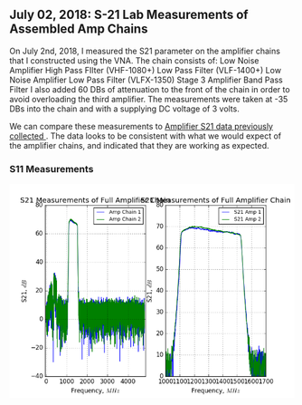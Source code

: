 ## July 02, 2018: S-21 Lab Measurements of Assembled Amp Chains

On July 2nd, 2018, I measured the S21  parameter on the amplifier chains that I
constructed using the VNA. The chain consists of:
 Low Noise Amplifier
 High Pass FIlter (VHF-1080+)
 Low Pass Filter (VLF-1400+)
 Low Noise Amplifier
 Low Pass Filter (VLFX-1350)
 Stage 3 Amplifier
 Band Pass Filter
I also added 60 DBs of attenuation to the front of the chain in order to avoid
overloading the third amplifier. The measurements were taken at -35 DBs into the 
chain and with a supplying DC voltage of 3 volts. 

We can compare these measurements to 
[Amplifier S21 data previously collected ](../20180410_New_Amps_S21/index.md). 
The data looks to be consistent with what we would expect of the amplifier
chains, and indicated that they are working as expected. 

### S11 Measurements

![Picture](Amptest.png)





